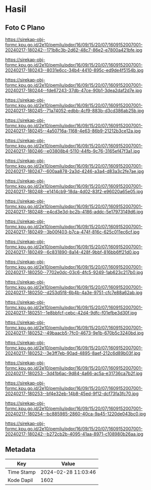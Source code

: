 # Hasil

## Foto C Plano

https://sirekap-obj-formc.kpu.go.id/2e10/pemilu/pdpr/16/09/15/20/07/1609152007001-20240217-180242--171b8c3b-2d62-48c7-86e2-e7800a421bfe.jpg

https://sirekap-obj-formc.kpu.go.id/2e10/pemilu/pdpr/16/09/15/20/07/1609152007001-20240217-180243--8031e6cc-34b4-4410-895c-ed9de4f5154b.jpg

https://sirekap-obj-formc.kpu.go.id/2e10/pemilu/pdpr/16/09/15/20/07/1609152007001-20240217-180244--fde67243-37db-47ce-90b1-3dea2daf2d7e.jpg

https://sirekap-obj-formc.kpu.go.id/2e10/pemilu/pdpr/16/09/15/20/07/1609152007001-20240217-180245--71a74052-edbb-4cf9-883b-d3cd386ab25b.jpg

https://sirekap-obj-formc.kpu.go.id/2e10/pemilu/pdpr/16/09/15/20/07/1609152007001-20240217-180245--4a50716a-1168-4e63-86b9-21212b3ce12a.jpg

https://sirekap-obj-formc.kpu.go.id/2e10/pemilu/pdpr/16/09/15/20/07/1609152007001-20240217-180246--e03808b4-5110-44fb-9c76-3165ef47f3a1.jpg

https://sirekap-obj-formc.kpu.go.id/2e10/pemilu/pdpr/16/09/15/20/07/1609152007001-20240217-180247--600aa878-2a3d-4246-a3a4-d83a3c2fe7ae.jpg

https://sirekap-obj-formc.kpu.go.id/2e10/pemilu/pdpr/16/09/15/20/07/1609152007001-20240217-180248--e1414cb9-18da-4d02-83f2-e96020a65e05.jpg

https://sirekap-obj-formc.kpu.go.id/2e10/pemilu/pdpr/16/09/15/20/07/1609152007001-20240217-180248--e4cd3e3d-bc2b-4186-addc-5e17973149d6.jpg

https://sirekap-obj-formc.kpu.go.id/2e10/pemilu/pdpr/16/09/15/20/07/1609152007001-20240217-180249--3b00f403-b7ca-474f-816c-625c011ec6cf.jpg

https://sirekap-obj-formc.kpu.go.id/2e10/pemilu/pdpr/16/09/15/20/07/1609152007001-20240217-180249--6c831890-8a14-428f-9bbf-816bb6ff21d0.jpg

https://sirekap-obj-formc.kpu.go.id/2e10/pemilu/pdpr/16/09/15/20/07/1609152007001-20240217-180250--7702e0dc-03c6-4fc5-9249-1ab623c217b0.jpg

https://sirekap-obj-formc.kpu.go.id/2e10/pemilu/pdpr/16/09/15/20/07/1609152007001-20240217-180250--d253d5f8-6b4b-4a3e-9751-cfc7e88a62ab.jpg

https://sirekap-obj-formc.kpu.go.id/2e10/pemilu/pdpr/16/09/15/20/07/1609152007001-20240217-180251--1e8bbfcf-cebc-42d4-9dfc-f01efbe3d30f.jpg

https://sirekap-obj-formc.kpu.go.id/2e10/pemilu/pdpr/16/09/15/20/07/1609152007001-20240217-180252--49baacb5-7fc0-4673-9e1b-670b5c3240bd.jpg

https://sirekap-obj-formc.kpu.go.id/2e10/pemilu/pdpr/16/09/15/20/07/1609152007001-20240217-180252--3e3ff7eb-90ad-4895-8aef-212c6d89b03f.jpg

https://sirekap-obj-formc.kpu.go.id/2e10/pemilu/pdpr/16/09/15/20/07/1609152007001-20240217-180253--3d41b6ac-9d84-4a66-ac5a-e31736ca7b2f.jpg

https://sirekap-obj-formc.kpu.go.id/2e10/pemilu/pdpr/16/09/15/20/07/1609152007001-20240217-180253--bf4e32eb-14b8-45ed-9f12-dcf73fa3fc70.jpg

https://sirekap-obj-formc.kpu.go.id/2e10/pemilu/pdpr/16/09/15/20/07/1609152007001-20240217-180254--bc885985-2860-40ca-9a45-1220de043bc0.jpg

https://sirekap-obj-formc.kpu.go.id/2e10/pemilu/pdpr/16/09/15/20/07/1609152007001-20240217-180242--b272cb2b-4095-41aa-8971-c108980b26aa.jpg


## Metadata

| Key        | Value               |
| ---------- | ------------------- |
| Time Stamp | 2024-02-28 11:03:46 |
| Kode Dapil | 1602                |



